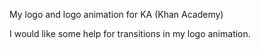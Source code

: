 My logo and logo animation for KA (Khan Academy)

I would like some help for transitions in my logo animation.
